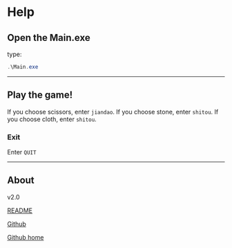 # Help
## Open the Main.exe
type:
``` powershell
.\Main.exe
```
---
## Play the game!
If you choose scissors, enter `jiandao`.
If you choose stone, enter `shitou`.
If you choose cloth, enter `shitou`.
### Exit
Enter `QUIT`

---
## About
v2.0

[README](https://github.com/fly19992020/ccccpp/blob/master/README.md)

[Github](https://github.com/fly19992020/ccccpp)

[Github home](https://github.com)